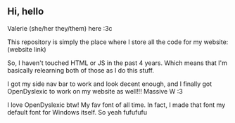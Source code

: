 ## Hi, hello

Valerie (she/her they/them) here :3c

This repository is simply the place where I store all the code for my website: (website link)

So, I haven't touched HTML or JS in the past 4 years. Which means that I'm basically relearning both of those as I do this stuff.

I got my side nav bar to work and look decent enough, and I finally got OpenDyslexic to work on my website as well!!! Massive W :3

I love OpenDyslexic btw! My fav font of all time. In fact, I made that font my default font for Windows itself. So yeah fufufufu
